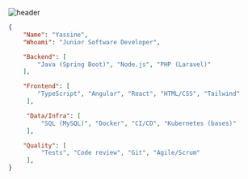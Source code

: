 ![header](https://capsule-render.vercel.app/api?type=waving&color=auto&height=220&section=header&text=Yassine&fontSize=60&animation=fadeIn&fontAlignY=38&desc=Master's%20student&descAlignY=51&descAlign=62)


```json
{
    "Name": "Yassine",
    "Whoami": "Junior Software Developer",

    "Backend": [
        "Java (Spring Boot)", "Node.js", "PHP (Laravel)"
    ],

    "Frontend": [ 
        "TypeScript", "Angular", "React", "HTML/CSS", "Tailwind"
     ],

     "Data/Infra": [
         "SQL (MySQL)", "Docker", "CI/CD", "Kubernetes (bases)"
     ],

    "Quality": [
         "Tests", "Code review", "Git", "Agile/Scrum"
     ],
}
```
